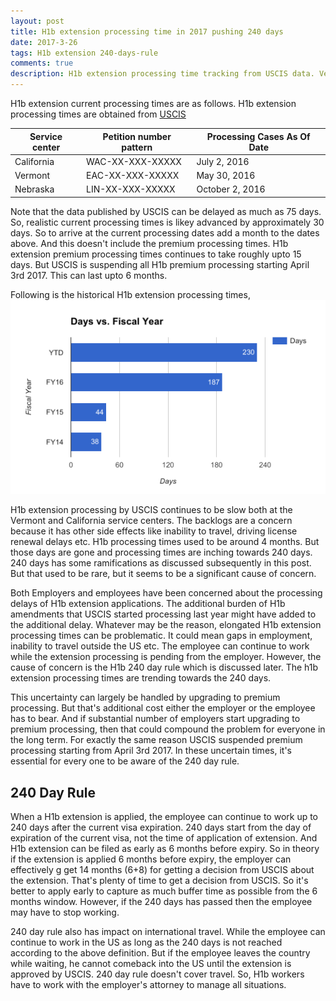 ```yaml
---
layout: post
title: H1b extension processing time in 2017 pushing 240 days 
date: 2017-3-26
tags: H1b extension 240-days-rule
comments: true
description: H1b extension processing time tracking from USCIS data. Vermont, California, Nebraska service centers processing times
---
```

H1b extension current processing times are as follows. H1b extension processing times are obtained from [USCIS](https://egov.uscis.gov/cris/processTimesDisplayInit.do)

Service center | Petition number pattern  | Processing Cases As Of Date | 
-------------- | ------------------------ | --------------------------- |
California | WAC-XX-XXX-XXXXX | July 2, 2016 |
Vermont | EAC-XX-XXX-XXXXX | May 30, 2016 |
Nebraska | LIN-XX-XXX-XXXXX | October 2, 2016 |

Note that the data published by USCIS can be delayed as much as 75 days. So, realistic current processing times is likey advanced by 
approximately 30 days. So to arrive at the current processing dates add a month to the dates above. And this doesn't include the 
premium processing times. H1b extension premium processing times continues to take roughly upto 15 days. But USCIS is suspending all H1b premium processing starting 
April 3rd 2017. This can last upto 6 months.

Following is the historical H1b extension processing times,
![H1b-extension-processing-times](/assets/images/posts/h1b-extension-processing-times-v1.2.png)

H1b extension processing by USCIS continues to be slow both at the Vermont and California service centers. The backlogs are a concern because it has other side effects like inability to travel, driving license renewal delays etc. H1b processing times used to be around 
4 months. But those days are gone and processing times are inching towards 240 days. 240 days has some ramifications as 
discussed subsequently in this post. But that used to be rare, but it seems to be a significant cause of concern.  

Both Employers and employees have been concerned about the processing delays of H1b extension  applications. The additional burden of H1b amendments that USCIS started processing last year might have added to the additional delay. Whatever may be the reason, elongated H1b extension processing times can be problematic. It could mean gaps in employment, inability to travel outside
the US etc. The employee can continue to work while the extension processing is pending from the employer. However, the cause of
concern is the H1b 240 day rule which is discussed later. The h1b extension processing times are trending towards the 240 days. 

This uncertainty can largely be handled by upgrading to premium processing. But that's additional cost either the employer or the employee has to bear. And if substantial number of employers start upgrading to premium processing, then that could compound the problem for everyone in the long term. For exactly the same reason USCIS suspended premium processing starting from April 3rd 2017. In these uncertain times, it's essential for every one to be aware of the 240 day rule.

## 240 Day Rule

When a H1b extension is applied, the employee can continue to work up to 240 days after the current visa expiration. 240 days start from the day of expiration of the current visa, not the time 
of application of extension. And H1b extension can be filed as early as 6 months before expiry. So in theory if the extension is applied 6 months before expiry, the employer can effectively g
get 14 months (6+8) for getting a decision from USCIS about the extension. That's plenty of time to get a decision from USCIS. So it's better to apply early to capture as much buffer time as possible
from the 6 months window. However, if the 240 days has passed then the employee may have to stop working. 

240 day rule also has impact on international travel. While the employee can continue to work in the US as long as the 240 days is not reached according to the above definition.
But if the employee leaves the country while waiting, he cannot comeback into the US until the extension is approved by USCIS. 240 day rule doesn't cover travel. So, H1b workers 
have to work with the employer's attorney to manage all situations.
